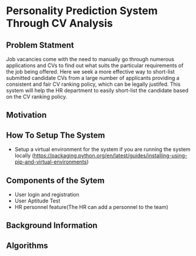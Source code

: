 # Personality Prediction System Through CV Analysis

## Problem Statment
Job vacancies come with the need to manually go through numerous applications and CVs to find out what suits the particular requirements of the job being offered. Here we seek a more effective way to short-list submitted candidate CVs from a large number of applicants providing a consistent and fair CV ranking policy, which can be legally justifed. This system will help the HR department to easily short-list the candidate based on the CV ranking policy.

## Motivation


## How To Setup The System
* Setup a virtual environment for the system if you are running the system locally (https://packaging.python.org/en/latest/guides/installing-using-pip-and-virtual-environments)


## Components of the Sytem
* User login and registration
* User Aptitude Test
* HR personnel feature(The HR can add a personnel to the team)


## Background Information


## Algorithms


##
